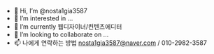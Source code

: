 - 👋 Hi, I’m @nosta1gia3587
- 👀 I’m interested in ...
- 🌱 I’m currently  웹디자이너/컨텐츠에디터
- 💞️ I’m looking to collaborate on ...
- 📫 나에게 연락하는 방법 nosta1gia3587@naver.com / 010-2982-3587
<!---
nosta1gia3587/nosta1gia3587 is a ✨ special ✨ repository because its `README.md` (this file) appears on your GitHub profile.
You can click the Preview link to take a look at your changes.
--->
